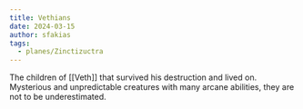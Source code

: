 ```yaml
---
title: Vethians
date: 2024-03-15
author: sfakias
tags:
  - planes/Zinctizuctra
---
```


The children of [[Veth]] that survived his destruction and lived on. Mysterious and unpredictable creatures with many arcane abilities, they are not to be underestimated.